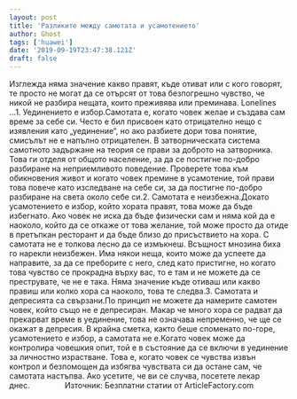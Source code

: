 ```yaml
---
layout: post
title: 'Разликите между самотата и усамотението'
author: Ghost
tags: ['huawei']
date: '2019-09-19T23:47:38.121Z'
draft: false
---
```


Изглежда няма значение какво правят, къде отиват или с кого говорят, те просто не могат да се отърсят от това безпогрешно чувство, че никой не разбира нещата, които преживява или преминава. Lonelines ...1. Уединението е избор.Самотата е, когато човек желае и създава сам време за себе си. Често е бил присвоен като отрицателно нещо с изявления като „уединение“, но ако разбиете дори това понятие, смисълът не е напълно отрицателен. В затворническата система самотното задържане на теория се прави за доброто на затворника. Това ги отделя от общото население, за да се постигне по-добро разбиране на неприемливото поведение. Проверете това към обикновения живот и когато човек премине в усамотение, той прави това повече като изследване на себе си, за да постигне по-добро разбиране на света около себе си.2. Самотата е неизбежна.Докато усамотението е избор, който хората правят, това може да бъде избегнато. Ако човек не иска да бъде физически сам и няма кой да е наоколо, който да се откаже от това желание, той може просто да отиде в претъпкан ресторант и да бъде близо до присъствието на хора. С самотата не е толкова лесно да се измъкнеш. Всъщност мнозина биха го нарекли неизбежен. Има някои неща, които може да успеете да направите, за да се преборите с него, след като пристигне, но когато това чувство се прокрадна върху вас, то е там и не можете да се преструвате, че не е така. Няма значение къде отиваш или какво правиш или колко хора са наоколо, това те следва.3. Самотата и депресията са свързани.По принцип не можете да намерите самотен човек, който също не е депресиран. Макар че много хора се радват да прекарват време в уединение, това не означава непременно, че ще се окажат в депресия. В крайна сметка, както беше споменато по-горе, усамотението е избор, а самотата не е.Когато човек може да контролира човешкия опит, той е в състояние да се включи в уединение за личностно израстване. Това е, когато човек се чувства извън контрол и безпомощен да избягва чувствата си да остане сам, че самотата настъпва. Ако усетите, че ви се случва, посетете лекар днес.                Източник: Безплатни статии от ArticleFactory.com
